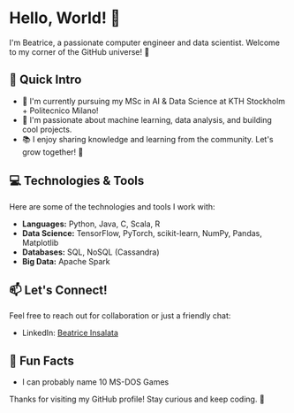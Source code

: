 # Hello, World! 👋

I'm Beatrice, a passionate computer engineer and data scientist. Welcome to my corner of the GitHub universe! 🌌

## 🚀 Quick Intro

- 🔭 I'm currently pursuing my MSc in AI & Data Science at KTH Stockholm + Politecnico Milano!
- 🌱 I'm passionate about machine learning, data analysis, and building cool projects.
- 📚 I enjoy sharing knowledge and learning from the community. Let's grow together! 🌱

## 💻 Technologies & Tools

Here are some of the technologies and tools I work with:

- **Languages:** Python, Java, C, Scala, R
- **Data Science:** TensorFlow, PyTorch, scikit-learn, NumPy, Pandas, Matplotlib
- **Databases:** SQL, NoSQL (Cassandra)
- **Big Data:** Apache Spark

## 📫 Let's Connect!

Feel free to reach out for collaboration or just a friendly chat:

- LinkedIn: [Beatrice Insalata](https://www.linkedin.com/in/beatrice-insalata-23b291230/)


## 🌈 Fun Facts
- I can probably name 10 MS-DOS Games

Thanks for visiting my GitHub profile! Stay curious and keep coding. 🚀
